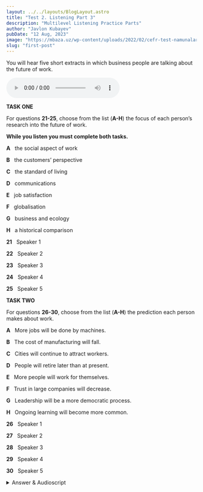 ```yaml
---
layout: ../../layouts/BlogLayout.astro
title: "Test 2. Listening Part 3"
description: "Multilevel Listening Practice Parts"
author: "Javlon Kubayev"
pubDate: "12 Aug, 2023"
image: "https://mbaza.uz/wp-content/uploads/2022/02/cefr-test-namunalari.png"
slug: "first-post"
---
```


You will hear five short extracts in which business people are talking about the future of work.

<audio controls src="https://englishpracticetest.net/wp-content/uploads/2021/11/cae-practice-listening-test-02-part-4.mp3"></audio>


**TASK ONE**

For questions **21-25**, choose from the list (**A-H**) the focus of each person’s research into the future of work.



**While you listen you must complete both tasks.**

**A**   the social aspect of work

**B**   the customers’ perspective

**C**   the standard of living

**D**   communications

**E**   job satisfaction

**F**   globalisation

**G**   business and ecology

**H**   a historical comparison

**21**   Speaker 1

**22**   Speaker 2

**23**   Speaker 3

**24**   Speaker 4

**25**   Speaker 5

**TASK TWO**

For questions **26-30**, choose from the list (**A-H**) the prediction each person makes about work.

**A**   More jobs will be done by machines.

**B**   The cost of manufacturing will fall.

**C**   Cities will continue to attract workers.

**D**   People will retire later than at present.

**E**   More people will work for themselves.

**F**   Trust in large companies will decrease.

**G**   Leadership will be a more democratic process.

**H**   Ongoing learning will become more common.

**26**   Speaker 1

**27**   Speaker 2

**28**   Speaker 3

**29**   Speaker 4

**30**   Speaker 5

<details>
<summary>Answer & Audioscript</summary>

**_Task One_**

**21 D**   ‘to find out how many face-to-face meetings we have compared to video conferencing’ reflects D. Some questions in the questionnaire were about customer care, but B was not the main focus of the research.

**22 E**   ‘For my Master’s degree, I looked into how happy people who worked without a boss were’ reflects E. Although the speaker makes the point that some self-employed people weren’t living in luxury, C was not the focus of the research.

**23 B**   ‘I’ve been carrying out interviews with shoppers for a paper I’m writing’ reflects B. Although there is mention of companies saying they want to help save the planet, G is not the focus of the research.

**24 G**   ‘At present, I’m involved in a study examining the carbon footprint of trade’ reflects G. Although the speaker mentions consumers, B is not the focus of the research.

**25 A**   ‘\[I’ve\] been looking into how, as more people live on their own and families get smaller, the workplace takes on more importance as a place to make friends’ reflects A.

**_Task Two_**

**26 H**   ‘the need for continued education is going to feature more prominently in the workplace’ reflects H.

**27 E**   ‘The trend is definitely for people to set up their own small business and work from home’ reflects E.

**28 F**   ‘Any confidence people ever had in big business is going to evaporate over the next few years’ reflects F. Although the speaker mentions a company having financial diﬀiculties, B is not the prediction that she makes.

**29 C**   ‘And the attraction of an urban environment for workers I’m sure will be powerful for many years to come’ reflects C. The speaker mentions how long he has been in business but D is not predicted.

**30 D**   ‘I’d say we’ll all be in work well into our 70s, rather than 50s or 60s as is the current norm’ reflects D. Although the speaker mentions people who work at home, E is not a prediction she makes about them.

**_Audioscript_**

**_Speaker 1_**

I’ve just got the results of a questionnaire which I sent out to my company’s oﬀices in eight countries. Some questions touched on customer care and how ‘green’ we are, but the main thrust of the questions was to find out how many face to-face meetings we have compared to video conferencing and how people think this will change over the next five years. And, while some fears were expressed about automation and any resulting unemployment, it was clear that people were very keen to keep themselves up to date with the latest technology. I have no doubt that with the fast pace of change that we’re seeing, the need for continued education is going to feature more prominently in the workplace.

**_Speaker 2_**

As I’m still only in my 20s, and in my first job ever, I’m aware that by working in a range of diﬀerent companies I’ll build up useful business experience. Like so many other people of my generation, I can’t see myself working for large companies for long. The trend is definitely for people to set up their own small business and work from home. Having no boss sounds good! For my Master’s degree I looked into how happy people who worked without a boss were, and they had more motivation, felt more sense of achievement and were more proud of what they did compared with oﬀice workers, even if they weren’t living in luxury.

**_Speaker 3_**

I’ve just been reading about the latest financial scandal to hit a large enterprise – it’s not the first and, in my view, it won’t be the last. And this is only the tip of the iceberg. Any confidence people ever had in big business is going to evaporate over the next few years. The value of the company has plummeted, unsurprisingly. I’ve been carrying out interviews with shoppers for a paper I’m writing for a business journal, and people are smart, they see through propaganda that companies send out saying how they’re helping save the planet! Companies have to realise they only have a business if people buy their stuﬀ!

**_Speaker 4_**

I’ve been in business for over 40 years and will be retiring soon. I’ve seen many changes. For one thing, the way management treat people has improved. Workers get much more of a say now. But some things remain the same – the attraction of an urban environment for workers, I’m sure will be powerful for many years to come. This sort of centralisation makes sense. At present, I’m involved in a study examining the carbon footprint of trade. It’s imperative that companies take responsibility, and also consumers. I mean, how many people really think about food air miles or where their latest gadget was made? We’ll be publishing our findings in the next couple of months.

**Speaker 5**

I give lectures at a business school and have been looking into how, as more people live on their own and families get smaller, the workplace takes on more importance as a place to make friends. We can’t underestimate the value of belonging to an organization from the employee’s personal point of view. Loneliness among the elderly, in particular, can be a problem, but if I were to make an educated guess, I’d say we’ll all be in work well into our 70s, rather than 50s or 60s as is the current norm, and that may go some way to solving the problem. Of course, those who have chosen to work at home may miss out on this benefit.

</details>
